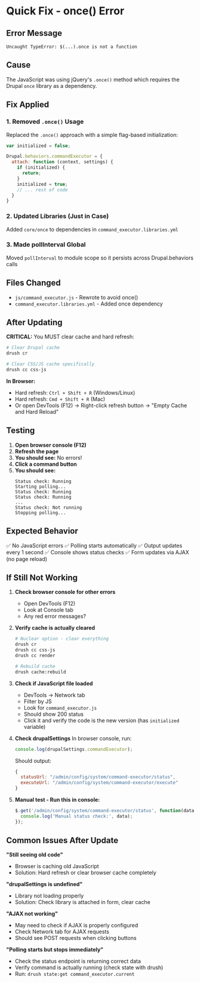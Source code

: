 # Quick Fix - once() Error

## Error Message
```
Uncaught TypeError: $(...).once is not a function
```

## Cause
The JavaScript was using jQuery's `.once()` method which requires the Drupal `once` library as a dependency.

## Fix Applied

### 1. Removed `.once()` Usage
Replaced the `.once()` approach with a simple flag-based initialization:

```javascript
var initialized = false;

Drupal.behaviors.commandExecutor = {
  attach: function (context, settings) {
    if (initialized) {
      return;
    }
    initialized = true;
    // ... rest of code
  }
}
```

### 2. Updated Libraries (Just in Case)
Added `core/once` to dependencies in `command_executor.libraries.yml`

### 3. Made pollInterval Global
Moved `pollInterval` to module scope so it persists across Drupal.behaviors calls

## Files Changed
- `js/command_executor.js` - Rewrote to avoid once()
- `command_executor.libraries.yml` - Added once dependency

## After Updating

**CRITICAL:** You MUST clear cache and hard refresh:

```bash
# Clear Drupal cache
drush cr

# Clear CSS/JS cache specifically
drush cc css-js
```

**In Browser:**
- Hard refresh: `Ctrl + Shift + R` (Windows/Linux)
- Hard refresh: `Cmd + Shift + R` (Mac)
- Or open DevTools (F12) → Right-click refresh button → "Empty Cache and Hard Reload"

## Testing

1. **Open browser console (F12)**
2. **Refresh the page**
3. **You should see:** No errors!
4. **Click a command button**
5. **You should see:** 
   ```
   Status check: Running
   Starting polling...
   Status check: Running
   Status check: Running
   ...
   Status check: Not running
   Stopping polling...
   ```

## Expected Behavior

✅ No JavaScript errors
✅ Polling starts automatically
✅ Output updates every 1 second
✅ Console shows status checks
✅ Form updates via AJAX (no page reload)

## If Still Not Working

1. **Check browser console for other errors**
   - Open DevTools (F12)
   - Look at Console tab
   - Any red error messages?

2. **Verify cache is actually cleared**
   ```bash
   # Nuclear option - clear everything
   drush cr
   drush cc css-js
   drush cc render
   
   # Rebuild cache
   drush cache:rebuild
   ```

3. **Check if JavaScript file loaded**
   - DevTools → Network tab
   - Filter by JS
   - Look for `command_executor.js`
   - Should show 200 status
   - Click it and verify the code is the new version (has `initialized` variable)

4. **Check drupalSettings**
   In browser console, run:
   ```javascript
   console.log(drupalSettings.commandExecutor);
   ```
   Should output:
   ```javascript
   {
     statusUrl: "/admin/config/system/command-executor/status",
     executeUrl: "/admin/config/system/command-executor/execute"
   }
   ```

5. **Manual test - Run this in console:**
   ```javascript
   $.get('/admin/config/system/command-executor/status', function(data) {
     console.log('Manual status check:', data);
   });
   ```

## Common Issues After Update

**"Still seeing old code"**
- Browser is caching old JavaScript
- Solution: Hard refresh or clear browser cache completely

**"drupalSettings is undefined"**
- Library not loading properly
- Solution: Check library is attached in form, clear cache

**"AJAX not working"**
- May need to check if AJAX is properly configured
- Check Network tab for AJAX requests
- Should see POST requests when clicking buttons

**"Polling starts but stops immediately"**
- Check the status endpoint is returning correct data
- Verify command is actually running (check state with drush)
- Run: `drush state:get command_executor.current`
